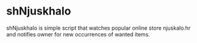 shNjuskhalo
===========

shNjuskhalo is simple script that watches popular online store njuskalo.hr and
notifies owner for new occurrences of wanted items.
